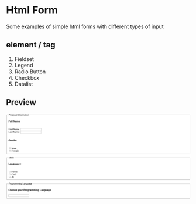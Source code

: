 #  Html Form
Some examples of simple html forms with different types of input
## element / tag
1. Fieldset 
2. Legend
3. Radio Button
4. Checkbox
5. Datalist

## Preview
<p align="center">
  <img src="view.jpg" width="700"/>
</p>
